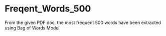 # Freqent_Words_500
From the given PDF doc, the most frequent 500 words have been extracted using Bag of Words Model
